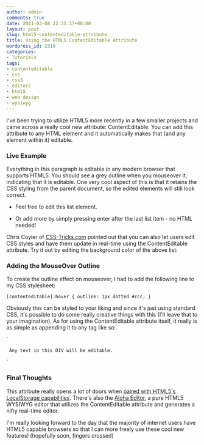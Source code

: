 ```yaml
---
author: admin
comments: true
date: 2011-03-08 22:35:37+00:00
layout: post
slug: html5-contenteditable-attribute
title: Using the HTML5 ContentEditable Attribute
wordpress_id: 2310
categories:
- Tutorials
tags:
- contenteditable
- css
- css3
- editors
- html5
- web design
- wysiwyg
---
```


I've been trying to utilize HTML5 more recently in a few smaller projects and came across a really cool new attribute: ContentEditable.  You can add this attribute to any HTML element and it automatically makes that (and any element within it) editable.

<!-- more -->



### Live Example









Everything in this paragraph is editable in any modern browser that supports HTML5.  You should see a grey outline when you mouseover it, indicating that it is editable.  One very cool aspect of this is that it retains the CSS styling from the parent document, so the edited elements will still look correct.






	
  * Feel free to edit this list element.

	
  * Or add more by simply pressing enter after the last list item - no HTML needed!



Chris Coyier of [CSS-Tricks.com](http://css-tricks.com/show-and-edit-style-element/) pointed out that you can also let users edit CSS styles and have them update in real-time using the ContentEditable attribute.  Try it out by editing the background color of the above list:





### Adding the MouseOver Outline



To create the outline effect on mouseover, I had to add the following line to my CSS stylesheet:

`
[contenteditable]:hover {
     outline: 1px dotted #ccc;
}
`

Obviously this can be styled to your liking and since it's just using standard CSS, it's possible to do some really creative things with this (I'll leave that to your imagination).  As for using the ContentEditable attribute itself, it really is as simple as appending it to any tag like so:

`



     Any text in this DIV will be editable.



`



### Final Thoughts



This attribute really opens a lot of doors when [paired with HTML5's LocalStorage capabilities](https://www.ibm.com/developerworks/mydeveloperworks/blogs/bobleah/entry/html5_code_example_of_contenteditable_and_localstorage_create_a_web_sticky_note?lang=en).  There's also the [Aloha Editor](http://www.aloha-editor.org/), a pure HTML5 WYSIWYG editor that utilizes the ContentEditable attribute and generates a nifty real-time editor.

I'm really looking forward to the day that the majority of internet users have HTML5 capable browsers so that I can more freely use these cool new features! (hopefully soon, fingers crossed)
